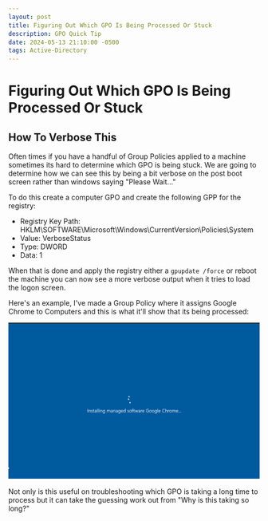 ```yaml
---
layout: post
title: Figuring Out Which GPO Is Being Processed Or Stuck
description: GPO Quick Tip
date: 2024-05-13 21:10:00 -0500
tags: Active-Directory
---
```


# Figuring Out Which GPO Is Being Processed Or Stuck

## How To Verbose This

Often times if you have a handful of Group Policies applied to a machine sometimes its hard to determine which GPO is being stuck. We are going to determine how we can see this by being a bit verbose on the post boot screen rather than windows saying "Please Wait..."

To do this create a computer GPO  and create the following GPP for the registry:

- Registry Key Path: HKLM\SOFTWARE\Microsoft\Windows\CurrentVersion\Policies\System
- Value: VerboseStatus
- Type: DWORD
- Data: 1

When that is done and apply the registry either a `gpupdate /force` or reboot the machine you can now see a more verbose output when it tries to load the logon screen.

Here's an example, I've made a Group Policy where it assigns Google Chrome to Computers and this is what it'll show that its being processed:

![GPO Process](/images/posts/2024-05-13-GPO-Verbose/Screenshot-2024-05-13.png)

Not only is this useful on troubleshooting which GPO is taking a long time to process but it can take the guessing work out from "Why is this taking so long?"
